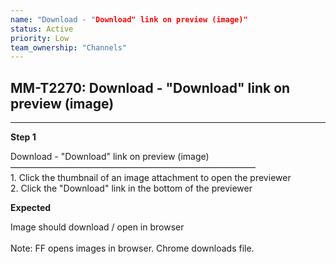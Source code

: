 ```yaml
---
name: "Download - "Download" link on preview (image)"
status: Active
priority: Low
team_ownership: "Channels"
---
```


## MM-T2270: Download - "Download" link on preview (image)

---

**Step 1**

Download - "Download" link on preview (image)\
————————————————————————————\
1\. Click the thumbnail of an image attachment to open the previewer\
2\. Click the "Download" link in the bottom of the previewer

**Expected**

Image should download / open in browser\
\
Note: FF opens images in browser. Chrome downloads file.
